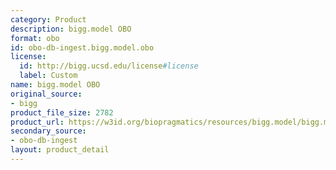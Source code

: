 ```yaml
---
category: Product
description: bigg.model OBO
format: obo
id: obo-db-ingest.bigg.model.obo
license:
  id: http://bigg.ucsd.edu/license#license
  label: Custom
name: bigg.model OBO
original_source:
- bigg
product_file_size: 2782
product_url: https://w3id.org/biopragmatics/resources/bigg.model/bigg.model.obo
secondary_source:
- obo-db-ingest
layout: product_detail
---
```

